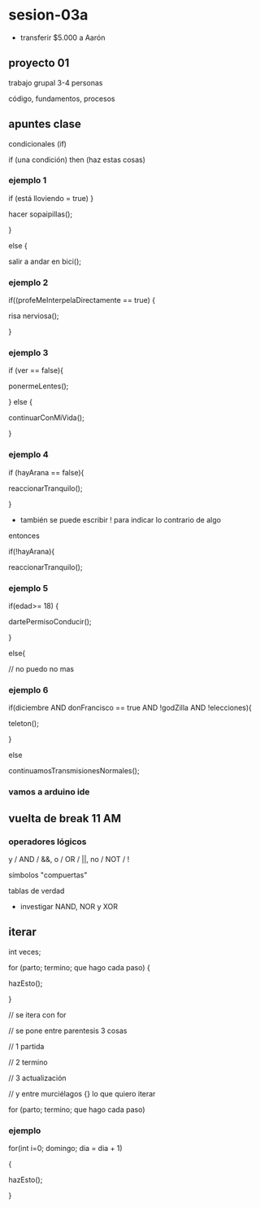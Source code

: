 # sesion-03a

* transferir $5.000 a Aarón

## proyecto 01

trabajo grupal 3-4 personas

código, fundamentos, procesos

## apuntes clase

condicionales (if)

if (una condición) then (haz estas cosas)

### ejemplo 1

if (está lloviendo = true) }

hacer sopaipillas();

}

else {

salir a andar en bici();

### ejemplo 2

if((profeMeInterpelaDirectamente == true) {

risa nerviosa();

}

### ejemplo 3

if (ver == false){

ponermeLentes();

} else {

continuarConMiVida();

}

### ejemplo 4

if (hayArana == false){

reaccionarTranquilo();

}

* también se puede escribir ! para indicar lo contrario de algo

entonces

if(!hayArana){

reaccionarTranquilo();

### ejemplo 5

if(edad>= 18) {

dartePermisoConducir();

}

else{

// no puedo no mas

### ejemplo 6

if(diciembre AND donFrancisco == true AND !godZilla AND !elecciones){

teleton();

}

else

continuamosTransmisionesNormales();

### vamos a arduino ide

## vuelta de break 11 AM

### operadores lógicos

y / AND / &&, o / OR / ||, no / NOT / !

símbolos "compuertas"

tablas de verdad

* investigar NAND, NOR y XOR

## iterar

int veces;

for (parto; termino; que hago cada paso)
{

hazEsto();

}

// se itera con for

// se pone entre parentesis 3 cosas

// 1 partida

// 2 termino

// 3 actualización

// y entre murciélagos {} lo que quiero iterar

for (parto; termino; que hago cada paso)

### ejemplo

for(int i=0; domingo; dia = dia + 1)

{

hazEsto();

}
